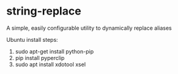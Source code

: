 # string-replace
A simple, easily configurable utility to dynamically replace aliases

Ubuntu install steps:

1. sudo apt-get install python-pip
2. pip install pyperclip
3. sudo apt install xdotool xsel
 
